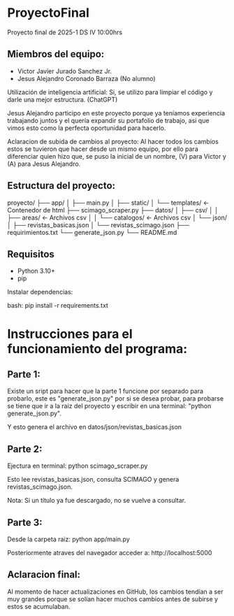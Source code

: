 # ProyectoFinal
Proyecto final de 2025-1 DS IV 10:00hrs

## Miembros del equipo:
- Victor Javier Jurado Sanchez Jr.
- Jesus Alejandro Coronado Barraza (No alumno)

Utilización de inteligencia artificial: Si, se utilizo para limpiar el código y darle una mejor estructura. (ChatGPT)

Jesus Alejandro participo en este proyecto porque ya teníamos experiencia trabajando juntos y el quería expandir su portafolio de trabajo, asi que vimos esto como la perfecta oportunidad para hacerlo.

Aclaracion de subida de cambios al proyecto:
Al hacer todos los cambios estos se tuvieron que hacer desde un mismo equipo, por ello para diferenciar quien hizo que, se puso la inicial de un nombre, (V) para Victor y (A) para Jesus Alejandro.

## Estructura del proyecto:

proyecto/
├── app/
│ ├── main.py
│ ├── static/
│ └── templates/    <- Contenedor de html
├── scimago_scraper.py
├── datos/
│ ├── csv/
│ │ ├── areas/      <- Archivos csv
│ │ └── catalogos/  <- Archivos csv
│ └── json/
│ ├── revistas_basicas.json
│ └── revistas_scimago.json
├── requirimientos.txt
└── generate_json.py
└── README.md

## Requisitos

- Python 3.10+
- pip

Instalar dependencias:

bash:
pip install -r requirements.txt

# Instrucciones para el funcionamiento del programa:

## Parte 1:
Existe un sript para hacer que la parte 1 funcione por separado para probarlo, este es "generate_json.py" por si se desea probar, para probarse se tiene que ir a la raiz del proyecto y escribir en una terminal: "python generate_json.py".

Y esto genera el archivo en datos/json/revistas_basicas.json

## Parte 2:
Ejectura en terminal: python scimago_scraper.py

Esto lee revistas_basicas.json, consulta SCIMAGO y genera revistas_scimago.json.

Nota: Si un título ya fue descargado, no se vuelve a consultar.

## Parte 3:
Desde la carpeta raiz: python app/main.py

Posteriormente atraves del navegador acceder a: http://localhost:5000


## Aclaracion final: 
Al momento de hacer actualizaciones en GitHub, los cambios tendían a ser muy grandes porque se solían hacer muchos cambios antes de subirse y estos se acumulaban.

